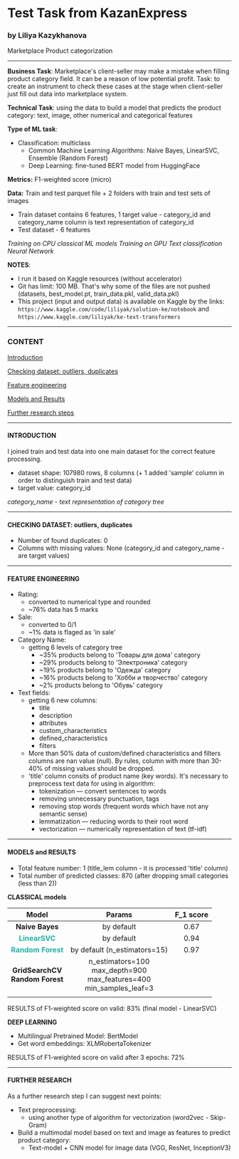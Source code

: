 # Test Task from KazanExpress
### by Liliya Kazykhanova
Marketplace Product categorization
***
**Business Task**: Marketplace's client-seller may make a mistake when filling product category field. It can be a reason of low potential profit. Task: to create an instrument to check these cases at the stage when client-seller just fill out data into marketplace system.

**Technical Task**: using the data to build a model that predicts the product category: text, image, other numerical and categorical features

**Type of ML task**:
* Classification: multiclass
    - Common Machine Learning Algorithms: Naive Bayes, LinearSVC, Ensemble (Random Forest)
    - Deep Learning: fine-tuned BERT model from HuggingFace

**Metrics:** F1-weighted score (micro)

**Data:** Train and test parquet file + 2 folders with train and test sets of images
- Train dataset contains 6 features, 1 target value - category_id and category_name column is text representation of category_id
- Test dataset - 6 features

*Training on CPU classical ML models*
*Training on GPU Text classification Neural Network*

**NOTES**:
* I run it based on Kaggle resources (without accelerator)
* Git has limit: 100 MB. That's why some of the files are not pushed (datasets, best_model.pt, train_data.pkl, valid_data.pkl)
* This project (input and output data) is available on Kaggle by the links: `https://www.kaggle.com/code/liliyak/solution-ke/notebook` and `https://www.kaggle.com/liliyak/ke-text-transformers`
***

### **CONTENT**
[Introduction](https://github.com/LiliyaKazykhanova/Test-Cases-for-KazanExpress/blob/main/README.md#Introduction)

[Checking dataset: outliers, duplicates](https://github.com/LiliyaKazykhanova/Test-Cases-for-KazanExpress/blob/main/README.md#Checking-dataset-:-outliers-,-duplicates)

[Feature engineering](https://github.com/LiliyaKazykhanova/Test-Cases-for-KazanExpress/blob/main/README.md#Feature-engineering)

[Models and Results](https://github.com/LiliyaKazykhanova/Test-Cases-for-KazanExpress/blob/main/README.md#Models-and-Results)

[Further research steps](https://github.com/LiliyaKazykhanova/Test-Cases-for-KazanExpress/blob/main/README.md#Further-research-steps)
***

#### **INTRODUCTION**
I joined train and test data into one main dataset for the correct feature processing.
- dataset shape: 107980 rows, 8 columns (+ 1 added 'sample' column in order to distinguish train and test data)
- target value: category_id

*category_name - text representation of category tree*
***

#### **CHECKING DATASET: outliers, duplicates**
- Number of found duplicates: 0
- Columns with missing values: None (category_id and category_name - are target values)
***

#### **FEATURE ENGINEERING**
- Rating:
    * converted to numerical type and rounded
    * ~76% data has 5 marks
- Sale:
    * converted to 0/1
    * ~1% data is flaged as 'in sale'
- Category Name:
    * getting 6 levels of category tree
        - ~35% products belong to 'Товары для дома' category
        - ~29% products belong to 'Электроника' category
        - ~19% products belong to 'Одежда' category
        - ~16% products belong to 'Хобби и творчество' category
        - ~2% products belong to 'Обувь' category
- Text fields:
    * getting 6 new columns:
        - title
        - description
        - attributes
        - custom_characteristics
        - defined_characteristics
        - filters
    * More than 50% data of custom/defined characteristics and filters columns are nan value (null). By rules, column with more than 30-40% of missing values should be dropped.
    * 'title' column consits of product name (key words). It's necessary to preprocess text data for using in algorithm:
        - tokenization — convert sentences to words
        - removing unnecessary punctuation, tags
        - removing stop words (frequent words which have not any semantic sense)
        - lemmatization — reducing words to their root word
        - vectorization — numerically representation of text (tf-idf)
***

#### **MODELS and RESULTS**
- Total feature number: 1 (title_lem column - it is processed 'title' column)
- Total number of predicted classes: 870 (after dropping small categories (less than 2))

**CLASSICAL models**

| Model | Params | F_1 score |
| :-: | :-: | :-: |
| **Naive Bayes** | by default | 0.67 |
| <font color='LightSeaGreen'>**LinearSVC**</font> | by default | 0.94 |
| <font color='LightSeaGreen'>**Random Forest**</font> | by default (n_estimators=15) | 0.97 |
| **GridSearchCV<br>Random Forest** | n_estimators=100<br>max_depth=900<br>max_features=400<br>min_samples_leaf=3 |
|  |  |  |

RESULTS of F1-weighted score on valid: 83% (final model - LinearSVC)

**DEEP LEARNING**
- Multilingual Pretrained Model: BertModel
- Get word embeddings: XLMRobertaTokenizer

RESULTS of F1-weighted score on valid after 3 epochs: 72%
***

#### **FURTHER RESEARCH**
As a further research step I can suggest next points:
- Text preprocessing:
    * using another type of algorithm for vectorization (word2vec - Skip-Gram)
- Build a multimodal model based on text and image as features to predict product category:
    * Text-model + CNN model for image data (VGG, ResNet, InceptionV3)
